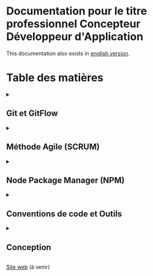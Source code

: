 # Documentation pour le titre professionnel Concepteur Développeur d'Application

This documentation also exists in [english version](README.en.md).

# Table des matières

<details>
<summary><h2>Git et GitFlow</h2></summary>

- [Documentation de Git](1-basics/01-git/fr/article.md)
- [Documentation de GitFlow](1-basics/02-gitflow/fr/article.md)

</details>
<details>
<summary><h2>Méthode Agile (SCRUM)</h2></summary>

- [La méthode Agile](1-basics/03-methodology/01-agile-method/fr/article.md)
- [La vélocité dans SCRUM](1-basics/03-methodology/02-velocity/fr/article.md)
- [Présentation du Planning Poker](1-basics/03-methodology/03-planning-poker/fr/article.md)

</details>
<details>
<summary><h2>Node Package Manager (NPM)</h2></summary>

- [Documentation de NPM](1-basics/04-npm/fr/article.md)

</details>
<details>
<summary><h2>Conventions de code et Outils</h2></summary>

- [Les conventions de code](2-code-style/01-code-conventions/fr/article.md)
- [Documentation des linters](2-code-style/02-linter/fr/article.md)
- [Les formatters avec Prettier](2-code-style/03-prettier/fr/article.md)
- [Références pour du Clean Code](2-code-style/04-clean-code-references/fr/article.md)

</details>
<details>
<summary><h2>Conception</h2></summary>

- [Introduction à la conception](3-conception/01-get-started/fr/article.md)
- [Avant la conception](3-conception/02-pre-design/fr/article.md)

</details>

[Site web](http://concepteur-developpeur.com/) (à venir)